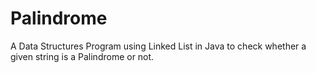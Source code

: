 # Palindrome
A Data Structures Program using Linked List in Java to check whether a given string is a Palindrome or not.
